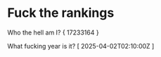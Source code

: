 # Fuck the rankings

Who the hell am I?
{ 17233164 }

What fucking year is it?
[ 2025-04-02T02:10:00Z ]

